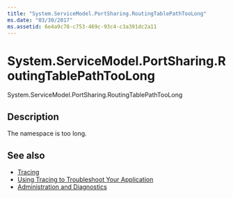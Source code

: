 ```yaml
---
title: "System.ServiceModel.PortSharing.RoutingTablePathTooLong"
ms.date: "03/30/2017"
ms.assetid: 6e4a9c78-c753-469c-93c4-c3a391dc2a11
---
```

# System.ServiceModel.PortSharing.RoutingTablePathTooLong
System.ServiceModel.PortSharing.RoutingTablePathTooLong  
  
## Description  
 The namespace is too long.  
  
## See also
- [Tracing](../../../../../docs/framework/wcf/diagnostics/tracing/index.md)
- [Using Tracing to Troubleshoot Your Application](../../../../../docs/framework/wcf/diagnostics/tracing/using-tracing-to-troubleshoot-your-application.md)
- [Administration and Diagnostics](../../../../../docs/framework/wcf/diagnostics/index.md)
